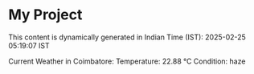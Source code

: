 # My Project

This content is dynamically generated in Indian Time (IST): 2025-02-25 05:19:07 IST


Current Weather in Coimbatore:
Temperature: 22.88 °C
Condition: haze
